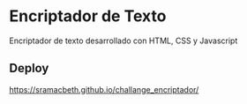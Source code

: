 # Encriptador de Texto

Encriptador de texto desarrollado con HTML, CSS y Javascript

## Deploy

https://sramacbeth.github.io/challange_encriptador/
